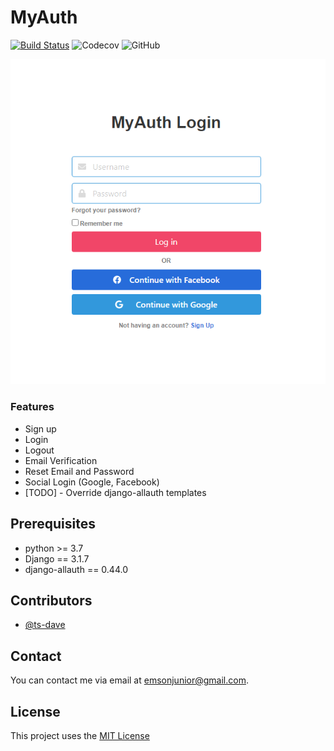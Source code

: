 # MyAuth
[![Build Status](https://travis-ci.org/ts-dave/myauth.svg?branch=main)](https://travis-ci.org/ts-dave/myauth) ![Codecov](https://img.shields.io/codecov/c/github/ts-dave/myauth) ![GitHub](https://img.shields.io/github/license/ts-dave/myauth)

<img src="screenshot.png">

### Features
* Sign up
* Login
* Logout
* Email Verification
* Reset Email and Password
* Social Login (Google, Facebook)
* [TODO] - Override django-allauth templates

## Prerequisites
* python >= 3.7
* Django == 3.1.7
* django-allauth == 0.44.0
## Contributors
* [@ts-dave](https://github.com/ts-dave)

## Contact
You can contact me via email at [emsonjunior@gmail.com](emsonjunior@gmail.com).

## License
This project uses the [MIT License](https://opensource.org/licenses/MIT)
